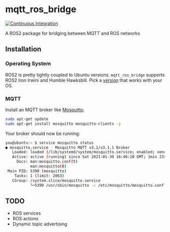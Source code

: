 # mqtt_ros_bridge

[![Continuous Integration](https://github.com/benjaminwp18/mqtt_ros_bridge/actions/workflows/industrial_ci_action.yml/badge.svg)](https://github.com/benjaminwp18/mqtt_ros_bridge/actions/workflows/industrial_ci_action.yml)

A ROS2 package for bridging between MQTT and ROS networks

## Installation
### Operating System
ROS2 is pretty tightly coupled to Ubuntu versions. `mqtt_ros_bridge` supports ROS2 Iron Irwini and Humble Hawksbill. Pick a [version](https://docs.ros.org/en/rolling/Releases.html) that works with your OS.

### MQTT
Install an MQTT broker like [Mosquitto](https://mosquitto.org/).

```bash
sudo apt-get update
sudo apt-get install mosquitto mosquitto-clients -y
```

Your broker should now be running:
```bash
you@ubuntu:~ $ service mosquitto status
● mosquitto.service - Mosquitto MQTT v3.1/v3.1.1 Broker
   Loaded: loaded (/lib/systemd/system/mosquitto.service; enabled; vendor preset
   Active: active (running) since Sat 2021-01-30 16:46:20 GMT; 1min 23s ago
     Docs: man:mosquitto.conf(5)
           man:mosquitto(8)
 Main PID: 5390 (mosquitto)
    Tasks: 1 (limit: 2063)
   CGroup: /system.slice/mosquitto.service
           └─5390 /usr/sbin/mosquitto -c /etc/mosquitto/mosquitto.conf
```

## TODO
 - ROS services
 - ROS actions
 - Dynamic topic advertising

